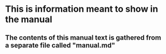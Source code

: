 # This is information meant to show in the manual
## The contents of this manual text is gathered from a separate file called "manual.md"


